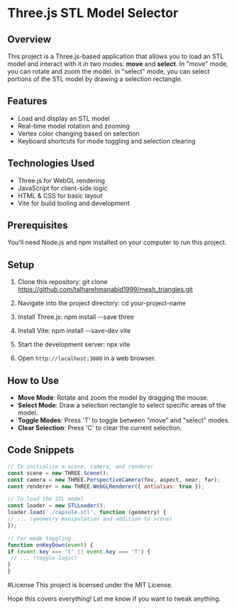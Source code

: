# Three.js STL Model Selector

## Overview

This project is a Three.js-based application that allows you to load an STL model and interact with it in two modes: **move** and **select**. In "move" mode, you can rotate and zoom the model. In "select" mode, you can select portions of the STL model by drawing a selection rectangle.

## Features

- Load and display an STL model
- Real-time model rotation and zooming
- Vertex color changing based on selection
- Keyboard shortcuts for mode toggling and selection clearing

## Technologies Used

- Three.js for WebGL rendering
- JavaScript for client-side logic
- HTML & CSS for basic layout
- Vite for build tooling and development

## Prerequisites

You'll need Node.js and npm installed on your computer to run this project.

## Setup

1. Clone this repository: 
git clone https://github.com/talharehmanabid1999/mesh_triangles.git

3. Navigate into the project directory:
cd your-project-name

4. Install Three.js:
npm install --save three

5. Install Vite:
npm install --save-dev vite

6. Start the development server:
npx vite

6. Open `http://localhost:3000` in a web browser.

## How to Use

- **Move Mode**: Rotate and zoom the model by dragging the mouse.
- **Select Mode**: Draw a selection rectangle to select specific areas of the model.
- **Toggle Modes**: Press 'T' to toggle between "move" and "select" modes.
- **Clear Selection**: Press 'C' to clear the current selection.

## Code Snippets

```javascript
// To initialize a scene, camera, and renderer
const scene = new THREE.Scene();
const camera = new THREE.PerspectiveCamera(fov, aspect, near, far);
const renderer = new THREE.WebGLRenderer({ antialias: true });

// To load the STL model
const loader = new STLLoader();
loader.load('./capsule.stl', function (geometry) {
// ... (geometry manipulation and addition to scene)
});

// For mode toggling
function onKeyDown(event) {
if (event.key === 't' || event.key === 'T') {
 // ... (toggle logic)
}
}
```
#License
This project is licensed under the MIT License.

Hope this covers everything! Let me know if you want to tweak anything.







